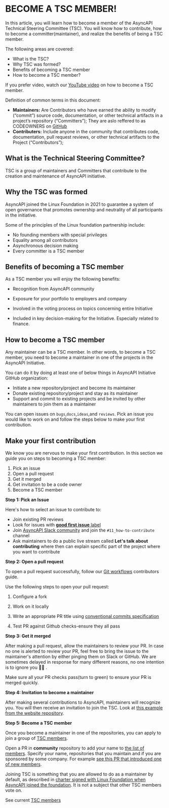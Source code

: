 # BECOME A  TSC MEMBER!

In this article, you will learn how to become a member of the AsyncAPI Technical Steering Committee (TSC). You will know how to contribute, how to become a committer(maintainer), and realize the benefits of being a TSC member.


The following areas are covered:
* What is the TSC?
* Why TSC was formed?
* Benefits of becoming a TSC member
* How to become a TSC member?

If you prefer video, watch our [YouTube video](https://www.youtube.com/watch?v=uG_aLF9Z1F0) on how to become a TSC member.

Definition of common terms in this document:
* **Maintainers:** Are Contributors who have earned the ability to modify (“commit”) source code, documentation, or other technical artifacts in a project’s repository (“Committers”); They are aslo reffered to as CODEOWNERS on [GitHub]()
* **Contributers:** Include anyone in the community that contributes code, documentation, pull request reviews, or other technical artifacts to the Project (“Contributors”);

## What is the Technical Steering Committee?
TSC is a group of maintainers and Committers that contribute to the creation and maintenance of AsyncAPI initiative. 

## Why the TSC was formed
AsyncAPI joined the Linux Foundation in 2021 to guarantee a system of open governance that promotes ownership and neutrality of all participants in the initiative. 

 
Some of the principles of the Linux foundation partnership include:
* No founding members with special privileges
* Equality among all contributors
* Asynchronous decision making 
* Every committer is a TSC member

## Benefits of becoming a TSC member

As a TSC member you will enjoy the following benefits: 
 
* Recognition from AsyncAPI community
* Exposure for your portfolio to employers and company
* Involved in the voting process on topics concerning entire Initiative

* Included in key decision-making for the Initiative. Especially related to finance. 

## How to become a TSC member
Any maintainer can be a TSC member. In other words, to become a TSC member, you need to become a maintainer in one of the projects in the AsyncAPI Initiative. 

You can do it by doing at least one of below things in AsyncAPI Initiative GitHub organization:
* Initiate a new repository/project and become its maintainer
* Donate existing repository/project and stay as its maintainer
* Support and commit to existing projects and be invited by other maintainers to join them as a maintainer


You can open issues on `bugs`,`docs`,`ideas`,and `reviews`. Pick an issue you would like to work on and follow the steps below to make your first contribution. 

## Make your first contribution
We know you are nervous to make your first contribution. In this section we guide you on steps to becoming a TSC member:

1. Pick an issue
2. Open a pull request
3. Get it merged
4. Get invitation to be a code owner
5. Become a TSC member

**Step 1: Pick an Issue**

Here's how to select an issue to contribute to:
* Join existing PR reviews
* Look for issues with [**good first issue** label](https://github.com/issues?page=1&q=is%3Aopen+org%3Aasyncapi+sort%3Aupdated-desc+label%3A%22good+first+issue%22)
* Join [AsyncAPI Slack community](https://asyncapi.com/slack-invite) and join the `#11_how-to-contribute` channel
* Ask maintainers to do a public live stream called **Let's talk about contributing** where then can explain specific part of the project where you want to contribute

**Step 2: Open a pull request**

To open a pull request successfully, follow our [Git workflows](https://github.com/asyncapi/community/blob/master/git-workflow.md) contributors guide.

Use the following steps to open your pull request:
1. Configure a fork
2. Work on it locally 
3. Write an appropriate PR title using [conventional commits specification](https://github.com/asyncapi/.github/blob/master/CONTRIBUTING.md#conventional-commits)

4. Test PR against Github checks-ensure they all pass

**Step 3: Get it merged**

After making a pull request, allow the maintainers to review your PR. In case no one is alerted to review your PR, feel free to bring the issue to the maintainer's attention by either pinging them on Slack or GitHub. We are sometimes delayed in response for many different reasons, no one intention is to ignore you 🙏🏼 .


Make sure all your PR checks pass(turn to green) to ensure your PR is merged quickly.   

**Step 4: Invitation to become a maintainer**


After making several contributions to AsyncAPI, maintainers will recognize you. You will then receive an invitation to join the TSC. Look at [this example from the website repository](https://github.com/asyncapi/website/pull/890).

**Step 5: Become a TSC member**

Once you become a maintainer in one of the repositories, you can apply to join a group of [TSC members](https://www.asyncapi.com/community/tsc).

Open a PR in **community** repository to add your name to [the list of members](https://github.com/asyncapi/community/blob/master/TSC_MEMBERS.json). Specify your name, repositories that you maintain and if you are sponsored by some company. For example [see this PR that introduced one of new members](https://github.com/asyncapi/community/pull/277).

Joining TSC is something that you are allowed to do as a maintainer by default, as described in [charter signed with Linux Foundation when AsyncAPI joined the foundation](https://github.com/asyncapi/community/blob/master/CHARTER.md). It is not a subject that other TSC members vote on. 

See current [TSC members](https://www.asyncapi.com/community/tsc)

